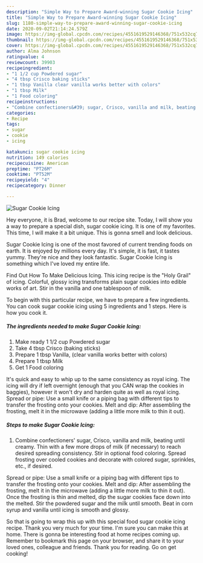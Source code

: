 ```yaml
---
description: "Simple Way to Prepare Award-winning Sugar Cookie Icing"
title: "Simple Way to Prepare Award-winning Sugar Cookie Icing"
slug: 1180-simple-way-to-prepare-award-winning-sugar-cookie-icing
date: 2020-09-02T21:14:24.579Z
image: https://img-global.cpcdn.com/recipes/4551619529146368/751x532cq70/sugar-cookie-icing-recipe-main-photo.jpg
thumbnail: https://img-global.cpcdn.com/recipes/4551619529146368/751x532cq70/sugar-cookie-icing-recipe-main-photo.jpg
cover: https://img-global.cpcdn.com/recipes/4551619529146368/751x532cq70/sugar-cookie-icing-recipe-main-photo.jpg
author: Alma Johnson
ratingvalue: 4
reviewcount: 39903
recipeingredient:
- "1 1/2 cup Powdered sugar"
- "4 tbsp Crisco baking sticks"
- "1 tbsp Vanilla clear vanilla works better with colors"
- "1 tbsp Milk"
- "1 Food coloring"
recipeinstructions:
- "Combine confectioners&#39; sugar, Crisco, vanilla and milk, beating until creamy. Thin with a few more drops of milk (if necessary) to reach desired spreading consistency. Stir in optional food coloring. Spread frosting over cooled cookies and decorate with colored sugar, sprinkles, etc., if desired."
categories:
- Recipe
tags:
- sugar
- cookie
- icing

katakunci: sugar cookie icing 
nutrition: 149 calories
recipecuisine: American
preptime: "PT26M"
cooktime: "PT52M"
recipeyield: "4"
recipecategory: Dinner

---
```



![Sugar Cookie Icing](https://img-global.cpcdn.com/recipes/4551619529146368/751x532cq70/sugar-cookie-icing-recipe-main-photo.jpg)

Hey everyone, it is Brad, welcome to our recipe site. Today, I will show you a way to prepare a special dish, sugar cookie icing. It is one of my favorites. This time, I will make it a bit unique. This is gonna smell and look delicious.

Sugar Cookie Icing is one of the most favored of current trending foods on earth. It is enjoyed by millions every day. It's simple, it is fast, it tastes yummy. They're nice and they look fantastic. Sugar Cookie Icing is something which I've loved my entire life.

Find Out How To Make Delicious Icing. This icing recipe is the &#34;Holy Grail&#34; of icing. Colorful, glossy icing transforms plain sugar cookies into edible works of art. Stir in the vanilla and one tablespoon of milk.


To begin with this particular recipe, we have to prepare a few ingredients. You can cook sugar cookie icing using 5 ingredients and 1 steps. Here is how you cook it.

<!--inarticleads1-->

##### The ingredients needed to make Sugar Cookie Icing:

1. Make ready 1 1/2 cup Powdered sugar
1. Take 4 tbsp Crisco (baking sticks)
1. Prepare 1 tbsp Vanilla, (clear vanilla works better with colors)
1. Prepare 1 tbsp Milk
1. Get 1 Food coloring


It&#39;s quick and easy to whip up to the same consistency as royal icing. The icing will dry if left overnight (enough that you CAN wrap the cookies in baggies), however it won&#39;t dry and harden quite as well as royal icing. Spread or pipe: Use a small knife or a piping bag with different tips to transfer the frosting onto your cookies. Melt and dip: After assembling the frosting, melt it in the microwave (adding a little more milk to thin it out). 

<!--inarticleads2-->

##### Steps to make Sugar Cookie Icing:

1. Combine confectioners&#39; sugar, Crisco, vanilla and milk, beating until creamy. Thin with a few more drops of milk (if necessary) to reach desired spreading consistency. Stir in optional food coloring. Spread frosting over cooled cookies and decorate with colored sugar, sprinkles, etc., if desired.


Spread or pipe: Use a small knife or a piping bag with different tips to transfer the frosting onto your cookies. Melt and dip: After assembling the frosting, melt it in the microwave (adding a little more milk to thin it out). Once the frosting is thin and melted, dip the sugar cookies face down into the melted. Stir the powdered sugar and the milk until smooth. Beat in corn syrup and vanilla until icing is smooth and glossy. 

So that is going to wrap this up with this special food sugar cookie icing recipe. Thank you very much for your time. I'm sure you can make this at home. There is gonna be interesting food at home recipes coming up. Remember to bookmark this page on your browser, and share it to your loved ones, colleague and friends. Thank you for reading. Go on get cooking!
